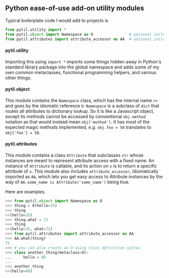 ## Python ease-of-use add-on utility modules

Typical boilerplate code I would add to projects is
```python
from pytil.utility import *
from pytil.object import Namespace as O                # optional include
from pytil.attributes import attribute_accessor as AA  # optional include
```

#### pytil.utility
Importing this using `import *` imports some things hidden away in Python's standard library package into the global namespace
and adds some of my own common metaclasses, functional programming helpers, and various other things.

#### pytil.object
This module contains the `Namespace` class, which has the internal name `<>` and goes by the idiomatic reference `O`.
`Namespace` is a subclass of `dict` that routes all attributes to dictionary lookup.
So it is like a Javascript object, except its methods cannot be accessed by conventional `obj.method` notation
as that would instead mean `obj['method']`. It has most of the expected magic methods implemented,
_e.g._ `obj.foo = 58` translates to `obj['foo'] = 58`.

#### pytil.attributes
This module contains a class `Attribute` that subclasses `str` whose instances are meant to represent attribute access with a fixed name.
An instance of `Attribute` is callable, and its action on `x` is to return a specific attribute of `x`.
This module also includes `attribute_accessor`, idiomatically imported as `AA`, which lets you get easy access to Attribute instances
by the way of `AA.some_name is Attribute('some_name')` being true.

Here are examples.
```python
>>> from pytil.object import Namespace as O
>>> thing = O(hello=35)
>>> thing
<>(hello=35)
>>> thing.what = 72
>>> thing
<>(hello=35, what=72)
>>> from pytil.attributes import attribute_accessor as AA
>>> AA.what(thing)
72
>>> # you can also create an O using class definition syntax
>>> class another_thing(metaclass=O):
...     hello = 88
...
>>> another_thing
<>(hello=88)
```
